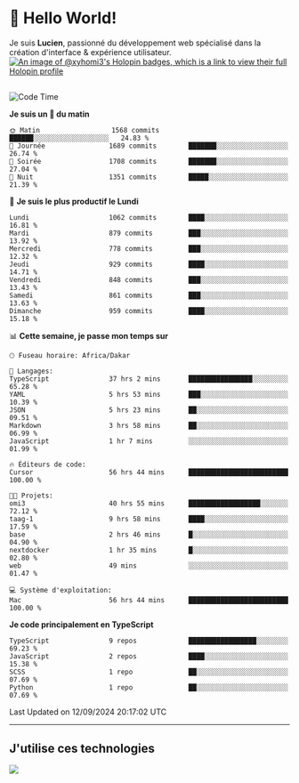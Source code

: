 # 👋 Hello World!

Je suis **Lucien**, passionné du développement web spécialisé dans la création d'interface & expérience utilisateur.
[![An image of @xyhomi3's Holopin badges, which is a link to view their full Holopin profile](https://holopin.me/xyhomi3)](https://holopin.io/@xyhomi3)

##

<!--START_SECTION:waka-->
![Code Time](http://img.shields.io/badge/Code%20Time-2%2C034%20hrs%2018%20mins-blue)

**Je suis un 🐤 du matin** 

```text
🌞 Matin                  1568 commits        ██████░░░░░░░░░░░░░░░░░░░   24.83 % 
🌆 Journée                1689 commits        ███████░░░░░░░░░░░░░░░░░░   26.74 % 
🌃 Soirée                 1708 commits        ███████░░░░░░░░░░░░░░░░░░   27.04 % 
🌙 Nuit                   1351 commits        █████░░░░░░░░░░░░░░░░░░░░   21.39 % 
```
📅 **Je suis le plus productif le Lundi** 

```text
Lundi                    1062 commits        ████░░░░░░░░░░░░░░░░░░░░░   16.81 % 
Mardi                    879 commits         ███░░░░░░░░░░░░░░░░░░░░░░   13.92 % 
Mercredi                 778 commits         ███░░░░░░░░░░░░░░░░░░░░░░   12.32 % 
Jeudi                    929 commits         ████░░░░░░░░░░░░░░░░░░░░░   14.71 % 
Vendredi                 848 commits         ███░░░░░░░░░░░░░░░░░░░░░░   13.43 % 
Samedi                   861 commits         ███░░░░░░░░░░░░░░░░░░░░░░   13.63 % 
Dimanche                 959 commits         ████░░░░░░░░░░░░░░░░░░░░░   15.18 % 
```


📊 **Cette semaine, je passe mon temps sur** 

```text
🕑︎ Fuseau horaire: Africa/Dakar

💬 Langages: 
TypeScript               37 hrs 2 mins       ████████████████░░░░░░░░░   65.28 % 
YAML                     5 hrs 53 mins       ███░░░░░░░░░░░░░░░░░░░░░░   10.39 % 
JSON                     5 hrs 23 mins       ██░░░░░░░░░░░░░░░░░░░░░░░   09.51 % 
Markdown                 3 hrs 58 mins       ██░░░░░░░░░░░░░░░░░░░░░░░   06.99 % 
JavaScript               1 hr 7 mins         ░░░░░░░░░░░░░░░░░░░░░░░░░   01.99 % 

🔥 Éditeurs de code: 
Cursor                   56 hrs 44 mins      █████████████████████████   100.00 % 

🐱‍💻 Projets: 
omi3                     40 hrs 55 mins      ██████████████████░░░░░░░   72.12 % 
taag-1                   9 hrs 58 mins       ████░░░░░░░░░░░░░░░░░░░░░   17.59 % 
base                     2 hrs 46 mins       █░░░░░░░░░░░░░░░░░░░░░░░░   04.90 % 
nextdocker               1 hr 35 mins        █░░░░░░░░░░░░░░░░░░░░░░░░   02.80 % 
web                      49 mins             ░░░░░░░░░░░░░░░░░░░░░░░░░   01.47 % 

💻 Système d'exploitation: 
Mac                      56 hrs 44 mins      █████████████████████████   100.00 % 
```

**Je code principalement en TypeScript** 

```text
TypeScript               9 repos             █████████████████░░░░░░░░   69.23 % 
JavaScript               2 repos             ████░░░░░░░░░░░░░░░░░░░░░   15.38 % 
SCSS                     1 repo              ██░░░░░░░░░░░░░░░░░░░░░░░   07.69 % 
Python                   1 repo              ██░░░░░░░░░░░░░░░░░░░░░░░   07.69 % 
```




 Last Updated on 12/09/2024 20:17:02 UTC
<!--END_SECTION:waka-->
---

## J'utilise ces technologies

<p align="left">
  <a href="https://skillicons.dev">
    <img src="https://skillicons.dev/icons?i=ts,js,md,scss,tailwind,react,docker,express,astro,vite,nextjs,vercel,figma,ableton" />
  </a>
</p>

